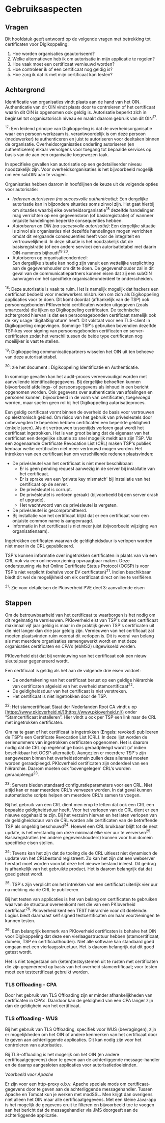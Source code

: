 # Gebruiksaspecten

## Vragen

Dit hoofdstuk geeft antwoord op de volgende vragen met betrekking tot certificaten voor Digikoppeling:

1. Hoe worden organisaties geautoriseerd?
1. Welke alternatieven heb ik om autorisatie in mijn applicatie te regelen?
1. Hoe vaak moet een certificaat vernieuwd worden?
1. Hoe controleer ik of een certificaat nog geldig is?
1. Hoe zorg ik dat ik met mijn certificaat kan testen?

## Achtergrond

Identificatie van organisaties vindt plaats aan de hand van het OIN. Authenticatie van dit OIN vindt plaats door te controleren of het certificaat waarin dit OIN is opgenomen ook geldig is. Autorisatie beperkt zich in beginsel tot organisatorisch niveau en maakt daarom gebruik van dit OIN<sup>17</sup>.

<sup>17</sup>: Een leidend principe van Digikoppeling is dat de overheidsorganisatie waar een persoon werkzaam is, verantwoordelijk is om deze persoon (medewerker) te authenticeren en juist te autoriseren voor deeltaken binnen de organisatie. Overheidsorganisaties onderling autoriseren (en authenticeren) elkaar vervolgens voor toegang tot bepaalde services op basis van de aan een organisatie toegewezen taak.

In specifieke gevallen kan autorisatie op een gedetailleerder niveau noodzakelijk zijn. Voor overheidsorganisaties is het bijvoorbeeld mogelijk om een subOIN aan te vragen.

Organisaties hebben daarom in hoofdlijnen de keuze uit de volgende opties voor autorisatie:

- *Iedereen autoriseren (na succesvolle authenticatie)*: Een dergelijke autorisatie kan in bijzondere situaties soms zinvol zijn. Het gaat hierbij om situaties waarbij elke overheidsorganisatie<sup>18</sup> dezelfde handelingen mag verrichten op een gegevensbron (of basisregistratie) of wanneer onjuiste handelingen beperkte consequenties hebben.
- *Autoriseren op OIN (na succesvolle autorisatie)*: Een dergelijke situatie is zinvol als organisaties niet dezelfde handelingen mogen verrichten omdat dit vergaande consequenties heeft voor de integriteit en vertrouwelijkheid. In deze situatie is het noodzakelijk dat de basisregistratie (of een andere service) een autorisatietabel met daarin OIN-nummers bijhoudt<sup>19</sup><sup> </sup><sup>20</sup>.
- Autoriseren op organisatieonderdeel:  
   Een dergelijke situatie kan nodig zijn vanuit een wettelijke verplichting aan de gegevenshouder om dit te doen. De gegevenshouder zal in dit geval van de communicatiepartners kunnen eisen dat zij een subOIN aanvragen om het specifieke organisatieonderdeel te onderscheiden.

<sup>18</sup>: Deze autorisatie is vaak te ruim. Het is namelijk mogelijk dat hackers een certificaat bedoeld voor medewerkers misbruiken om zich als Digikoppeling applicaties voor te doen. Dit komt doordat (afhankelijk van de TSP) ook persoonsgebonden PKIoverheid certificaten worden uitgegeven (zoals smartcards) die lijken op Digikoppeling certificaten. De technische achtergrond hiervan is dat een persoonsgebonden certificaat namelijk ook de key usage 'digitalSignature' heeft. Dit volstaat voor een TLS-client in Digikoppeling omgevingen. Sommige TSP's gebruiken bovendien dezelfde TSP-key voor signing van persoonsgebonden certificaten en server-certificaten zodat het verschil tussen de beide type certificaten nog moeilijker is vast te stellen.

<sup>19</sup>: Digikoppeling communicatiepartners wisselen het OIN uit ten behoeve van deze autorisatietabel.

<sup>20</sup>: zie het document : Digikoppeling Identificatie en Authenticatie.

In sommige gevallen kan het audit-proces vereenvoudigd worden met aanvullende identificatiegegevens. Bij dergelijke behoeften kunnen bijvoorbeeld afdelings- of persoonsgegevens als inhoud in een bericht opgenomen worden. Ook gegevens over authenticatie van afdelingen en personen kunnen, bijvoorbeeld in de vorm van certificaten, toegevoegd worden, maar spelen geen rol bij het Digikoppeling autorisatieproces.

Een geldig certificaat vormt binnen de overheid de basis voor vertrouwen op elektronisch gebied. Om risico van het gebruik van privésleutels door onbevoegden te beperken hebben certificaten een beperkte geldigheid (enkele jaren). Als dit vertrouwen tussentijds verloren gaat wordt het certificaat ingetrokken. Het is van groot belang dat de eigenaar van het certificaat een dergelijke situatie zo snel mogelijk meldt aan zijn TSP. Via een zogenaamde Certificate Revocation List (CRL) maken TSP's publiek kenbaar welke certificaten niet meer vertrouwd mogen worden. Het intrekken van een certificaat kan om verschillende redenen plaatsvinden:

- De privésleutel van het certificaat is niet meer beschikbaar:
  - Er is geen pending request aanwezig in de server bij installatie van het certificaat.
  - Er is sprake van een 'private key mismatch' bij installatie van het certificaat op de server.
  - De privésleutel is corrupt.
  - De privésleutel is verloren geraakt (bijvoorbeeld bij een server crash of upgrade).
  - Het wachtwoord van de privésleutel is vergeten.
- De privésleutel is gecompromitteerd.
- Bij installatie van het certificaat blijkt dat er een certificaat voor een onjuiste common name is aangevraagd.
- Informatie in het certificaat is niet meer juist (bijvoorbeeld wijziging van organisatienaam).

Ingetrokken certificaten waarvan de geldigheidsduur is verlopen worden niet meer in de CRL gepubliceerd.

TSP's kunnen informatie over ingetrokken certificaten in plaats van via een CRL ook via een onlinevoorziening opvraagbaar maken. Deze ondersteuning via het Online Certificate Status Protocol (OCSP) is voor TSP's niet verplicht (behalve voor EV certificaten)<sup>21</sup>. Indien beschikbaar biedt dit wel de mogelijkheid om elk certificaat direct online te verifiëren.

<sup>21</sup>: Zie voor detaileisen de Pkioverheid PVE deel 3: aanvullende eisen

## Stappen

Om de betrouwbaarheid van het certificaat te waarborgen is het nodig om dit regelmatig te vernieuwen. PKIoverheid eist van TSP's dat een certificaat maximaal vijf jaar geldig is maar in de praktijk geven TSP's certificaten uit die niet langer dan drie jaar geldig zijn. Vernieuwen van het certificaat zal moeten plaatsvinden ruim voordat dit verlopen is. Dit is vooral van belang als met meerdere organisaties samengewerkt wordt en met deze organisaties certificaten en CPA's (ebMS2) uitgewisseld worden.

PKIoverheid eist dat bij vernieuwing van het certificaat ook een nieuw sleutelpaar gegenereerd wordt.

Een certificaat is geldig als het aan de volgende drie eisen voldoet:

- De ondertekening van het certificaat berust op een geldige hiërarchie van certificaten afgeleid van het overheid stamcertificaat<sup>22</sup>.
- De geldigheidsduur van het certificaat is niet verstreken.
- Het certificaat is niet ingetrokken door de TSP.

<sup>22</sup>: Het stamcertificaat Staat der Nederlanden Root CA vindt u op [https://www.pkioverheid.nl/](https://www.pkioverheid.nl/) onder “Stamcertificaat installeren”. Hier vindt u ook per TSP een link naar de CRL met ingetrokken certificaten.

Om na te gaan of het certificaat is ingetrokken (Engels: revoked) publiceren de TSP's een Certificate Revocation List (CRL). In deze lijst worden de serienummers van ingetrokken certificaten opgenomen. Het is daarom nodig dat de CRL op regelmatige basis geraadpleegd wordt (of indien beschikbaar het OCSP-alternatief). Aangezien er meerdere TSP's zijn aangewezen binnen het overheidsdomein zullen deze allemaal moeten worden geraadpleegd. PKIoverheid certificaten zijn onderdeel van een hiërarchie. Daarom moeten ook 'bovengelegen' CRL's worden geraadpleegd<sup>23</sup>.

<sup>23</sup>: Servers bieden standaard configuratieparameters voor een CRL. Niet altijd kan er naar meerdere CRL's verwezen worden. In dat geval kunnen automatische scripts helpen om meerdere CRL's samen te voegen.

Bij het gebruik van een CRL dient men erop te letten dat ook een CRL een bepaalde geldigheidsduur heeft. Voor het verlopen van de CRL dient er een nieuwe opgehaald te zijn. Bij het verzuim hiervan en het laten verlopen van de geldigheidsduur van de CRL worden alle certificaten van de betreffende TSP als ongeldig beschouwd<sup>24</sup>. Hoewel een CRL bruikbaar blijft tot de next update, is het verstandig om deze minimaal elke vier uur te verversen<sup>25</sup>. Basisregistraties (en andere gegevenshouders) kunnen voor hun domein specifieke eisen stellen.

<sup>24</sup>: Tevens kan het zijn dat de tooling die de CRL uitleest niet dynamisch de update van het CRLbestand registreert. Zo kan het zijn dat een webserver herstart moet worden voordat deze het nieuwe bestand inleest. Dit gedrag is afhankelijk van het gebruikte product. Het is daarom belangrijk dat dat goed getest wordt.

<sup>25</sup>: TSP's zijn verplicht om het intrekken van een certificaat uiterlijk vier uur na melding via de CRL te publiceren.

Bij het testen van applicaties is het van belang om certificaten te gebruiken waarvan de structuur overeenkomt met die van een PKIoverheid certificaat<sup>26</sup>. Pkioverheid kent een TEST hiërarchie voor dit doeleinde. Logius biedt daarnaast self signed testcertificaten om haar voorzieningen te kunnen testen.

<sup>26</sup>: Een belangrijk kenmerk van PKIoverheid certificaten is behalve het OIN voor Digikoppeling dat deze een vierlaagsstructuur hebben (stamcertificaat, domein, TSP en certificaathouder). Niet alle software kan standaard goed omgaan met een vierlaagsstructuur. Het is daarom belangrijk dat dit goed getest wordt.

Het is niet toegestaan om (keten)testsystemen uit te rusten met certificaten die zijn gegenereerd op basis van het overheid stamcertificaat; voor testen moet een testcertificaat gebruikt worden.

### TLS Offloading - CPA

Door het gebruik van TLS Offloading zijn er minder afhankelijkheden van certificaten in CPA’s. Daardoor kan de geldigheid van een CPA langer zijn dan de geldigheid van het certificaat.

### TLS offloading - WUS

Bij het gebruik van TLS Offloading, specifiek voor WUS (bevragingen), zijn er mogelijkheden om het OIN of andere kenmerken van het certificaat door te geven aan achterliggende applicaties. Dit kan nodig zijn voor het controleren van autorisaties.

Bij TLS-offloading is het mogelijk om het OIN (en andere certificaatgegevens) door te geven aan de achterliggende message-handler en de daarop aangesloten applicaties voor autorisatiedoeleinden.

*Voorbeeld voor Apache*

Er zijn voor een http-proxy o.b.v. Apache speciale mods om certificaat-gegevens door te geven aan de achterliggende messagehandler. Tussen Apache en Tomcat kun je werken met modSSL. Men krijgt dan overigens niet alleen het OIN maar alle certificaatgegevens. Met een kleine Java-app is het mogelijk de gegevens eruit te filteren en bijvoorbeeld toe te voegen aan het bericht dat de messagehandler via JMS doorgeeft aan de achterliggende applicatie.

